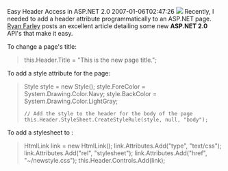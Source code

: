 Easy Header Access in ASP.NET 2.0
2007-01-06T02:47:26
[![](http://az667460.vo.msecnd.net/cdn/images/blog/WindowsLiveWriter/EasyHeaderAccessinASP.NET2.0_131AA/asp-net-powered_thumb%5B1%5D.gif)](http://az667460.vo.msecnd.net/cdn/images/blog/WindowsLiveWriter/EasyHeaderAccessinASP.NET2.0_131AA/asp-net-powered%5B3%5D.gif) Recently, I needed to add a header attribute programmatically to an ASP.NET page. [Ryan Farley](http://ryanfarley.com/blog/archive/2006/03/24/18930.aspx) posts an excellent article detailing some new **ASP.NET 2.0** API's that make it easy. 

To change a page's title: 

> this.Header.Title = "This is the new page title.";

To add a style attribute for the page: 

> Style style = new Style();
>     style.ForeColor = System.Drawing.Color.Navy;
>     style.BackColor = System.Drawing.Color.LightGray;
>     
>     // Add the style to the header for the body of the page
>     this.Header.StyleSheet.CreateStyleRule(style, null, "body");

To add a stylesheet to : 

> HtmlLink link = new HtmlLink();
>     link.Attributes.Add("type", "text/css");
>     link.Attributes.Add("rel", "stylesheet");
>     link.Attributes.Add("href", "~/newstyle.css");
>     this.Header.Controls.Add(link);

